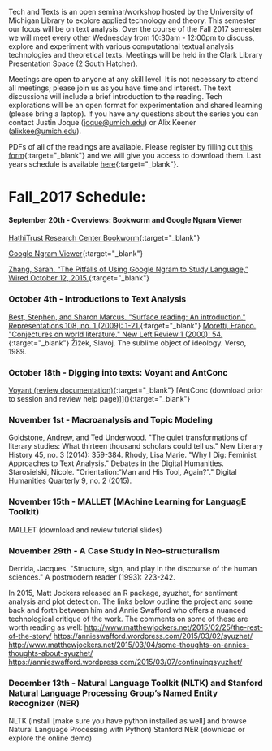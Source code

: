 Tech and Texts is an open seminar/workshop hosted by the University of Michigan Library to explore applied technology and theory. This semester our focus will be on text analysis. Over the course of the Fall 2017 semester we will meet every other Wednesday from 10:30am - 12:00pm to discuss, explore and experiment with various computational textual analysis technologies and theoretical texts. Meetings will be held in the Clark Library Presentation Space (2 South Hatcher).

Meetings are open to anyone at any skill level. It is not necessary to attend all meetings; please join us as you have time and interest. The text discussions will include a brief introduction to the reading. Tech explorations will be an open format for experimentation and shared learning (please bring a laptop). If you have any questions about the series you can contact Justin Joque ([joque@umich.edu](mailto:joque@umich.edu)) or Alix Keener ([alixkee@umich.edu](mailto:alixkee@umich.edu)).

PDFs of all of the readings are available. Please register by filling out [this form](https://docs.google.com/forms/d/e/1FAIpQLSdgnz1XNqmNPU8nAVzMtOXturYoOIHBukKJV-KHuYrnFUSwDQ/viewform){:target="_blank"} and we will give you access to download them. Last years schedule is available [here](https://clarkdatalabs.github.io/techandtexts/fall_2016){:target="_blank"}.

# Fall_2017 Schedule:

#### September 20th - Overviews: Bookworm and Google Ngram Viewer
[HathiTrust Research Center Bookworm](https://analytics.hathitrust.org/bookworm){:target="_blank"}

[Google Ngram Viewer](https://books.google.com/ngrams){:target="_blank"}

[Zhang, Sarah. “The Pitfalls of Using Google Ngram to Study Language,” Wired October 12, 2015.](https://www.wired.com/2015/10/pitfalls-of-studying-language-with-google-ngram/){:target="_blank"}

### October 4th - Introductions to Text Analysis
[Best, Stephen, and Sharon Marcus. "Surface reading: An introduction." Representations 108, no. 1 (2009): 1-21.](){:target="_blank"}
[Moretti, Franco. "Conjectures on world literature." New Left Review 1 (2000): 54.](){:target="_blank"}
Žižek, Slavoj. The sublime object of ideology. Verso, 1989.

### October 18th - Digging into texts: Voyant and AntConc
[Voyant (review documentation)](){:target="_blank"}
[AntConc (download prior to session and review help page)]](){:target="_blank"}

### November 1st - Macroanalysis and Topic Modeling
Goldstone, Andrew, and Ted Underwood. "The quiet transformations of literary studies: What thirteen thousand scholars could tell us." New Literary History 45, no. 3 (2014): 359-384.
Rhody, Lisa Marie. "Why I Dig: Feminist Approaches to Text Analysis." Debates in the Digital Humanities.
Starosielski, Nicole. "Orientation:“Man and His Tool, Again?”." Digital Humanities Quarterly 9, no. 2 (2015).

### November 15th - MALLET (MAchine Learning for LanguagE Toolkit)
MALLET (download and review tutorial slides)

### November 29th - A Case Study in Neo-structuralism
Derrida, Jacques. "Structure, sign, and play in the discourse of the human sciences." A postmodern reader (1993): 223-242.

In 2015, Matt Jockers released an R package, syuzhet, for sentiment analysis and plot detection. The links below outline the project and some back and forth between him and Annie Swafford who offers a nuanced technological critique of the work. The comments on some of these are worth reading as well:
http://www.matthewjockers.net/2015/02/25/the-rest-of-the-story/
https://annieswafford.wordpress.com/2015/03/02/syuzhet/
http://www.matthewjockers.net/2015/03/04/some-thoughts-on-annies-thoughts-about-syuzhet/
https://annieswafford.wordpress.com/2015/03/07/continuingsyuzhet/


### December 13th - Natural Language Toolkit (NLTK) and Stanford Natural Language Processing Group’s Named Entity Recognizer (NER)
NLTK (install [make sure you have python installed as well] and browse Natural Language Processing with Python)
Stanford NER (download or explore the online demo)

